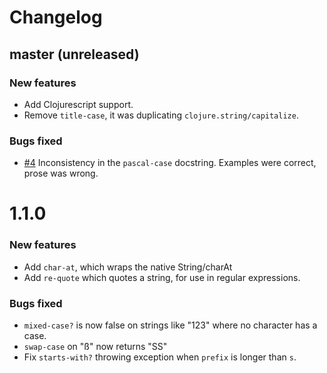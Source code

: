 
# Changelog

## master (unreleased)

### New features

* Add Clojurescript support.
* Remove `title-case`, it was duplicating `clojure.string/capitalize`.

### Bugs fixed

* [#4](https://github.com/expez/superstring/issues/4) Inconsistency in the `pascal-case` docstring.  Examples were correct, prose was wrong.

# 1.1.0
### New features

* Add `char-at`, which wraps the native String/charAt
* Add `re-quote` which quotes a string, for use in regular expressions.

### Bugs fixed

* `mixed-case?` is now false on strings like "123" where no character has a case.
* `swap-case` on "ß" now returns "SS"
* Fix `starts-with?` throwing exception when `prefix` is longer than `s`.
